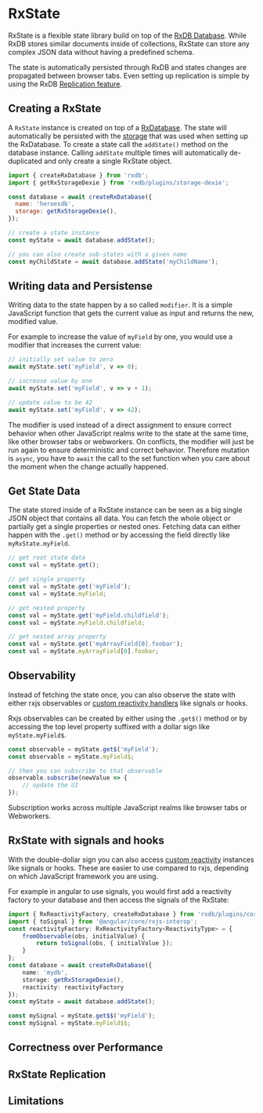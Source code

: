 # RxState

RxState is a flexible state library build on top of the [RxDB Database](https://rxdb.info/). While RxDB stores similar documents inside of collections, RxState can store any complex JSON data without having a predefined schema.

The state is automatically persisted through RxDB and states changes are propagated between browser tabs. Even setting up replication is simple by using the RxDB [Replication feature](./replication.md).

## Creating a RxState

A `RxState` instance is created on top of a [RxDatabase](./rx-database.md). The state will automatically be persisted with the [storage](./rx-storage.md) that was used when setting up the RxDatabase.
To create a state call the `addState()` method on the database instance. Calling `addState` multiple times will automatically de-duplicated and only create a single RxState object.

```javascript
import { createRxDatabase } from 'rxdb';
import { getRxStorageDexie } from 'rxdb/plugins/storage-dexie';

const database = await createRxDatabase({
  name: 'heroesdb',
  storage: getRxStorageDexie(),
});

// create a state instance
const myState = await database.addState();

// you can also create sub-states with a given name
const myChildState = await database.addState('myChildName');
```

## Writing data and Persistense

Writing data to the state happen by a so called `modifier`. It is a simple JavaScript function that gets the current value as input and returns the new, modified value.

For example to increase the value of `myField` by one, you would use a modifier that increases the current value: 
```ts
// initially set value to zero
await myState.set('myField', v => 0);

// increase value by one
await myState.set('myField', v => v + 1);

// update value to be 42
await myState.set('myField', v => 42);
```

The modifier is used instead of a direct assignment to ensure correct behavior when other JavaScript realms write to the state at the same time, like other browser tabs or webworkers. On conflicts, the modifier will just be run again to ensure deterministic and correct behavior. Therefore mutation is `async`, you have to `await` the call to the set function when you care about the moment when the change actually happened.


## Get State Data

The state stored inside of a RxState instance can be seen as a big single JSON object that contains all data.
You can fetch the whole object or partially get a single properties or nested ones.
Fetching data can either happen with the `.get()` method or by accessing the field directly like `myRxState.myField`. 

```ts
// get root state data
const val = myState.get();

// get single property
const val = myState.get('myField');
const val = myState.myField;

// get nested property
const val = myState.get('myField.childfield');
const val = myState.myField.childfield;

// get nested array property
const val = myState.get('myArrayField[0].foobar');
const val = myState.myArrayField[0].foobar;
```

## Observability

Instead of fetching the state once, you can also observe the state with either rxjs observables or [custom reactivity handlers](#rxstate-with-signals-and-hooks) like signals or hooks.

Rxjs observables can be created by either using the `.get$()` method or by accessing the top level property suffixed with a dollar sign like `myState.myField$`.

```ts
const observable = myState.get$('myField');
const observable = myState.myField$;

// then you can subscribe to that observable
observable.subscribe(newValue => {
    // update the UI
});
```
Subscription works across multiple JavaScript realms like browser tabs or Webworkers.

## RxState with signals and hooks

With the double-dollar sign you can also access [custom reactivity](./reactivity.md) instances like signals or hooks. These are easier to use compared to rxjs, depending on which JavaScript framework you are using.

For example in angular to use signals, you would first add a reactivity factory to your database and then access the signals of the RxState:

```ts
import { RxReactivityFactory, createRxDatabase } from 'rxdb/plugins/core';
import { toSignal } from '@angular/core/rxjs-interop';
const reactivityFactory: RxReactivityFactory<ReactivityType> = {
    fromObservable(obs, initialValue) {
        return toSignal(obs, { initialValue });
    }
};
const database = await createRxDatabase({
    name: 'mydb',
    storage: getRxStorageDexie(),
    reactivity: reactivityFactory
});
const myState = await database.addState();

const mySignal = myState.get$$('myField');
const mySignal = myState.myField$$;
```


## Correctness over Performance


## RxState Replication

## Limitations
